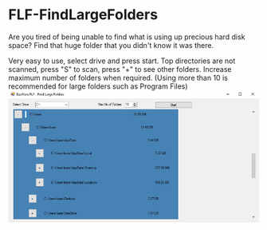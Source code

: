 # FLF-FindLargeFolders
Are you tired of being unable to find what is using up precious hard disk space? Find that huge folder that you didn't know it was there.

Very easy to use, select drive and press start. Top directories are not scanned, press "S" to scan, press "+" to see other folders. 
Increase maximum number of folders when required. (Using more than 10 is recommended for large folders such as Program Files)
![Program](https://github.com/karusb/FLF-FindLargeFolders/blob/master/FindLargestFolders/flf.jpg?raw=true)
